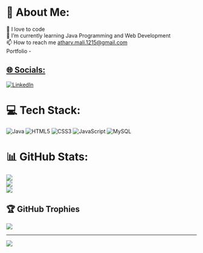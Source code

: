 # 💫 About Me:
🔭 I love to code<br>🌱 I’m currently learning Java Programming and Web Development<br>📫 How to reach me atharv.mali.1215@gmail.com
<br> Portfolio - <a href="https://atharvmali.netlify.app/" target="_blank" atharvmali>


## 🌐 Socials:
[![LinkedIn](https://img.shields.io/badge/LinkedIn-%230077B5.svg?logo=linkedin&logoColor=white)](https://linkedin.com/in/linkedin.com/in/atharv-mali) 

# 💻 Tech Stack:
![Java](https://img.shields.io/badge/java-%23ED8B00.svg?style=flat&logo=openjdk&logoColor=white) ![HTML5](https://img.shields.io/badge/html5-%23E34F26.svg?style=flat&logo=html5&logoColor=white) ![CSS3](https://img.shields.io/badge/css3-%231572B6.svg?style=flat&logo=css3&logoColor=white) ![JavaScript](https://img.shields.io/badge/javascript-%23323330.svg?style=flat&logo=javascript&logoColor=%23F7DF1E) ![MySQL](https://img.shields.io/badge/mysql-4479A1.svg?style=flat&logo=mysql&logoColor=white)
# 📊 GitHub Stats:
![](https://github-readme-stats.vercel.app/api?username=atharvmali&theme=default&hide_border=false&include_all_commits=false&count_private=false)<br/>
![](https://github-readme-streak-stats.herokuapp.com/?user=atharvmali&theme=default&hide_border=false)<br/>
![](https://github-readme-stats.vercel.app/api/top-langs/?username=atharvmali&theme=default&hide_border=false&include_all_commits=false&count_private=false&layout=compact)

## 🏆 GitHub Trophies
![](https://github-profile-trophy.vercel.app/?username=atharvmali&theme=default&no-frame=false&no-bg=false&margin-w=4)

---
[![](https://visitcount.itsvg.in/api?id=atharvmali&icon=0&color=3)](https://visitcount.itsvg.in)

<!-- Proudly created with GPRM ( https://gprm.itsvg.in ) -->
